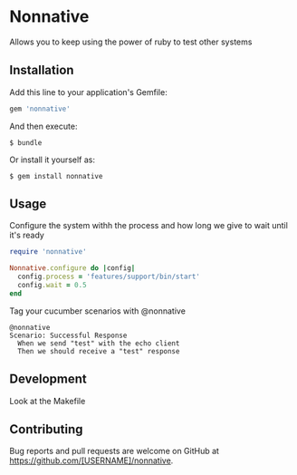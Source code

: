 # Nonnative

Allows you to keep using the power of ruby to test other systems

## Installation

Add this line to your application's Gemfile:

```ruby
gem 'nonnative'
```

And then execute:

    $ bundle

Or install it yourself as:

    $ gem install nonnative

## Usage

Configure the system withh the process and how long we give to wait until it's ready

```ruby
require 'nonnative'

Nonnative.configure do |config|
  config.process = 'features/support/bin/start'
  config.wait = 0.5
end
```

Tag your cucumber scenarios with @nonnative

```cucumber
@nonnative
Scenario: Successful Response
  When we send "test" with the echo client
  Then we should receive a "test" response
```

## Development

Look at the Makefile

## Contributing

Bug reports and pull requests are welcome on GitHub at https://github.com/[USERNAME]/nonnative.
